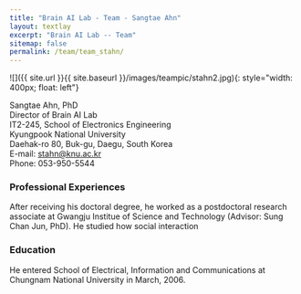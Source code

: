 ```yaml
---
title: "Brain AI Lab - Team - Sangtae Ahn"
layout: textlay
excerpt: "Brain AI Lab -- Team"
sitemap: false
permalink: /team/team_stahn/
---
```


![]({{ site.url }}{{ site.baseurl }}/images/teampic/stahn2.jpg){: style="width: 400px; float: left"}

Sangtae Ahn, PhD <br/>
Director of Brain AI Lab <br/>
IT2-245, School of Electronics Engineering<br/>
Kyungpook National University<br/>
Daehak-ro 80, Buk-gu, Daegu, South Korea<br/>
E-mail: stahn@knu.ac.kr<br/>
Phone: 053-950-5544<br/>



### Professional Experiences
After receiving his doctoral degree, he worked as a postdoctoral research associate at Gwangju Institue of Science and Technology (Advisor: Sung Chan Jun, PhD). He studied how social interaction 


### Education
He entered School of Electrical, Information and Communications at Chungnam National University in March, 2006. 




   
